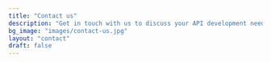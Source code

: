 ```yaml
---
title: "Contact us"
description: "Get in touch with us to discuss your API development needs. Our team is ready to provide expert guidance and tailored solutions for seamless integration and optimized digital experiences."
bg_image: "images/contact-us.jpg"
layout: "contact"
draft: false
---
```

